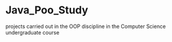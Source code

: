 # Java_Poo_Study
projects carried out in the OOP discipline in the Computer Science undergraduate course

